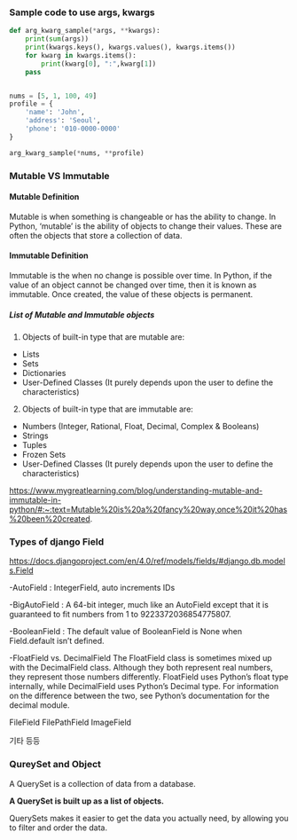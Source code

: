 ### Sample code to use args, kwargs

```python
def arg_kwarg_sample(*args, **kwargs):
    print(sum(args))
    print(kwargs.keys(), kwargs.values(), kwargs.items())
    for kwarg in kwargs.items():
        print(kwarg[0], ":",kwarg[1])
    pass


nums = [5, 1, 100, 49]
profile = {
    'name': 'John',
    'address': 'Seoul',
    'phone': '010-0000-0000'
}

arg_kwarg_sample(*nums, **profile)

```


### Mutable VS Immutable


#### Mutable Definition
Mutable is when something is changeable or has the ability to change. In Python, ‘mutable’ is the ability of objects to change their values. These are often the objects that store a collection of data.

#### Immutable Definition
Immutable is the when no change is possible over time. In Python, if the value of an object cannot be changed over time, then it is known as immutable. Once created, the value of these objects is permanent.

##### List of Mutable and Immutable objects

1. Objects of built-in type that are mutable are:

- Lists
- Sets
- Dictionaries
- User-Defined Classes (It purely depends upon the user to define the characteristics) 

2. Objects of built-in type that are immutable are:

- Numbers (Integer, Rational, Float, Decimal, Complex & Booleans)
- Strings
- Tuples
- Frozen Sets
- User-Defined Classes (It purely depends upon the user to define the characteristics)

https://www.mygreatlearning.com/blog/understanding-mutable-and-immutable-in-python/#:~:text=Mutable%20is%20a%20fancy%20way,once%20it%20has%20been%20created.

### Types of django Field

https://docs.djangoproject.com/en/4.0/ref/models/fields/#django.db.models.Field


-AutoField : IntegerField, auto increments IDs

-BigAutoField : A 64-bit integer, much like an AutoField except that it is guaranteed to fit numbers from 1 to 9223372036854775807.

-BooleanField : The default value of BooleanField is None when Field.default isn’t defined.

-FloatField vs. DecimalField
The FloatField class is sometimes mixed up with the DecimalField class. 
Although they both represent real numbers, they represent those numbers differently. 
FloatField uses Python’s float type internally, while DecimalField uses Python’s Decimal type. 
For information on the difference between the two, see Python’s documentation for the decimal module.

FileField
FilePathField
ImageField

기타 등등

### QureySet and Object

A QuerySet is a collection of data from a database.

**A QuerySet is built up as a list of objects.**

QuerySets makes it easier to get the data you actually need, by allowing you to filter and order the data.


